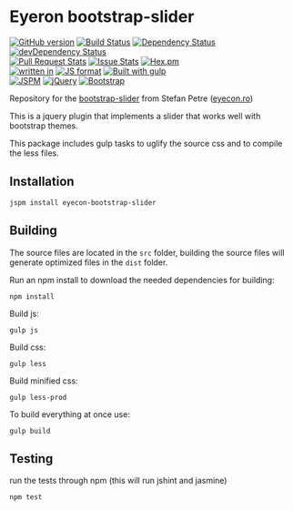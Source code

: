 Eyeron bootstrap-slider 
===

[![GitHub version](https://badge.fury.io/gh/distros%2Feyecon-bootstrap-slider.svg?style=flat-square)](http://badge.fury.io/gh/distros%2Feyecon-bootstrap-slider)
[![Build Status](https://travis-ci.org/distros/eyecon-bootstrap-slider.svg?branch=master&style=flat-square)](https://travis-ci.org/distros/eyecon-bootstrap-slider)
[![Dependency Status](https://david-dm.org/distros/eyecon-bootstrap-slider.svg?style=flat-square)](https://david-dm.org/distros/eyecon-bootstrap-slider)
[![devDependency Status](https://david-dm.org/distros/eyecon-bootstrap-slider/dev-status.svg?style=flat-square)](https://david-dm.org/distros/eyecon-bootstrap-slider#info=devDependencies)  
[![Pull Request Stats](http://issuestats.com/github/joyent/node/badge/pr?style=flat)](http://issuestats.com/github/distros/eyecon-bootstrap-slider)
[![Issue Stats](http://issuestats.com/github/joyent/node/badge/issue?style=flat)](http://issuestats.com/github/distros/eyecon-bootstrap-slider)
[![Hex.pm](https://img.shields.io/hexpm/l/plug.svg?style=flat-square)]()  
[![written in](https://img.shields.io/badge/written_in-jQuery-blue.svg?style=flat-square)](http://www.jquery.com)
[![JS format](https://img.shields.io/badge/JS_format-global-lightgrey.svg?style=flat-square)](https://developer.mozilla.org/en-US/docs/Web/JavaScript)
[![Built with gulp](http://img.shields.io/badge/built%20with-gulp.js-red.svg?style=flat-square)](http://gulpjs.com/)  
[![JSPM](https://img.shields.io/badge/JSPM-eyecon--bootstrap--slider-db772b.svg?style=flat-square)](http://jspm.io)
[![jQuery](https://img.shields.io/badge/jquery-*-db772b.svg?style=flat-square)](https://github.com/components/jquery)
[![Bootstrap](https://img.shields.io/badge/bootstrap-^3.3.5-db772b.svg?style=flat-square)](https://github.com/twbs/bootstrap)  


Repository for the [bootstrap-slider](http://www.eyecon.ro/bootstrap-slider/) from Stefan Petre ([eyecon.ro](http://www.eyecon.ro))

This is a jquery plugin that implements a slider that works well with bootstrap themes.

This package includes gulp tasks to uglify the source css and to compile the less files.

## Installation

	jspm install eyecon-bootstrap-slider

## Building

The source files are located in the `src` folder,
building the source files will generate optimized files in the `dist` folder.

Run an npm install to download the needed dependencies for building:

	npm install

Build js:

	gulp js

Build css:

	gulp less

Build minified css:

	gulp less-prod

To build everything at once use:

	gulp build

## Testing

run the tests through npm (this will run jshint and jasmine)

	npm test
